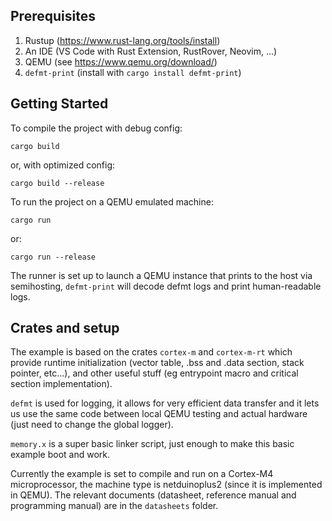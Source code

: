 ## Prerequisites
1. Rustup (https://www.rust-lang.org/tools/install)
2. An IDE (VS Code with Rust Extension, RustRover, Neovim, ...)
3. QEMU (see https://www.qemu.org/download/)
4. `defmt-print` (install with `cargo install defmt-print`)

## Getting Started
To compile the project with debug config:
```
cargo build
```
or, with optimized config:
```
cargo build --release
```

To run the project on a QEMU emulated machine:
```
cargo run
```
or:
```
cargo run --release
```

The runner is set up to launch a QEMU instance that prints to the host via semihosting, `defmt-print` will decode defmt logs and print human-readable logs.

## Crates and setup

The example is based on the crates `cortex-m` and `cortex-m-rt` which provide runtime initialization (vector table, .bss and .data section, stack pointer, etc...), and other useful stuff (eg entrypoint macro and critical section implementation).

`defmt` is used for logging, it allows for very efficient data transfer and it lets us use the same code between local QEMU testing and actual hardware (just need to change the global logger).

`memory.x` is a super basic linker script, just enough to make this basic example boot and work.

Currently the example is set to compile and run on a Cortex-M4 microprocessor, the machine type is netduinoplus2 (since it is implemented in QEMU). The relevant documents (datasheet, reference manual and programming manual) are in the `datasheets` folder.

